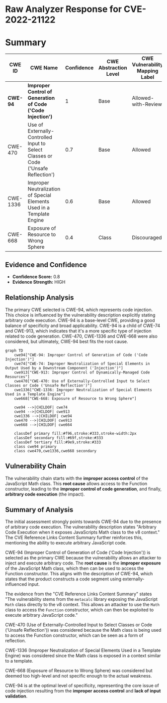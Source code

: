 # Raw Analyzer Response for CVE-2022-21122

# Summary
| CWE ID | CWE Name | Confidence | CWE Abstraction Level | CWE Vulnerability Mapping Label | CWE-Vulnerability Mapping Notes |
|---|---|---|---|---|---|
| **CWE-94** | **Improper Control of Generation of Code ('Code Injection')** | 1 | Base | Allowed-with-Review | Primary CWE |
| CWE-470 | Use of Externally-Controlled Input to Select Classes or Code ('Unsafe Reflection') | 0.7 | Base | Allowed | Secondary Candidate |
| CWE-1336 | Improper Neutralization of Special Elements Used in a Template Engine | 0.6 | Base | Allowed | Secondary Candidate |
| CWE-668 | Exposure of Resource to Wrong Sphere | 0.4 | Class | Discouraged | Secondary Candidate |

## Evidence and Confidence

*   **Confidence Score:** 0.8
*   **Evidence Strength:** HIGH

## Relationship Analysis
The primary CWE selected is CWE-94, which represents code injection. This choice is influenced by the vulnerability description explicitly stating arbitrary code execution. CWE-94 is a base-level CWE, providing a good balance of specificity and broad applicability. CWE-94 is a child of CWE-74 and CWE-913, which indicates that it's a more specific type of injection related to code generation. CWE-470, CWE-1336 and CWE-668 were also considered, but ultimately, CWE-94 best fits the root cause.

```mermaid
graph TD
    cwe94["CWE-94: Improper Control of Generation of Code ('Code Injection')"]
    cwe74["CWE-74: Improper Neutralization of Special Elements in Output Used by a Downstream Component ('Injection')"]
    cwe913["CWE-913: Improper Control of Dynamically-Managed Code Resources"]
    cwe470["CWE-470: Use of Externally-Controlled Input to Select Classes or Code ('Unsafe Reflection')"]
    cwe1336["CWE-1336: Improper Neutralization of Special Elements Used in a Template Engine"]
    cwe668["CWE-668: Exposure of Resource to Wrong Sphere"]

    cwe94 -->|CHILDOF| cwe74
    cwe94 -->|CHILDOF| cwe913
    cwe1336 -->|CHILDOF| cwe94
    cwe470 -->|CHILDOF| cwe913
    cwe668 -->|CHILDOF| cwe664

    classDef primary fill:#f96,stroke:#333,stroke-width:2px
    classDef secondary fill:#69f,stroke:#333
    classDef tertiary fill:#9e9,stroke:#333
    class cwe94 primary
    class cwe470,cwe1336,cwe668 secondary
```

## Vulnerability Chain
The vulnerability chain starts with the **improper access control** of the JavaScript Math class. This **root cause** allows access to the Function constructor, leading to the **improper control of code generation**, and finally, **arbitrary code execution** (the impact).

## Summary of Analysis
The initial assessment strongly points towards CWE-94 due to the presence of arbitrary code execution. The vulnerability description states "Arbitrary Code Execution when it exposes JavaScripts Math class to the v8 context." The CVE Reference Links Content Summary further reinforces this, mentioning the ability to execute arbitrary JavaScript code.

CWE-94 (Improper Control of Generation of Code ('Code Injection')) is selected as the primary CWE because the vulnerability allows an attacker to inject and execute arbitrary code. The **root cause** is the **improper exposure** of the JavaScript Math class, which then can be used to access the Function constructor. This aligns with the description of CWE-94, which states that the product constructs a code segment using externally-influenced input.

The evidence from the "CVE Reference Links Content Summary" states "The vulnerability stems from the `metacalc` library exposing the JavaScript `Math` class directly to the v8 context. This allows an attacker to use the `Math` class to access the `Function` constructor, which can then be exploited to execute arbitrary JavaScript code."

CWE-470 (Use of Externally-Controlled Input to Select Classes or Code ('Unsafe Reflection')) was considered because the Math class is being used to access the Function constructor, which can be seen as a form of reflection.

CWE-1336 (Improper Neutralization of Special Elements Used in a Template Engine) was considered since the Math class is exposed in a context similar to a template.

CWE-668 (Exposure of Resource to Wrong Sphere) was considered but deemed too high-level and not specific enough to the actual weakness.

CWE-94 is at the optimal level of specificity, representing the core issue of code injection resulting from the **improper access control** and **lack of input validation**.